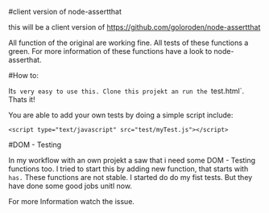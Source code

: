 #client version of node-assertthat

this will be a client version of 
https://github.com/goloroden/node-assertthat

All function of the original are working fine. All tests of these functions a green. 
For more information of these functions have a look to node-asserthat.

#How to:

It`s very easy to use this. Clone this projekt an run the `test.html`.
Thats it!

You are able to add your own tests by doing a simple script include:
 ```
<script type="text/javascript" src="test/myTest.js"></script>
```

#DOM - Testing

In my workflow with an own projekt a saw that i need some DOM - Testing functions too. 
I tried to start this by adding new function, that starts with `has.` These functions are not stable. I started do do my fist tests.
But they have done some good jobs unitl now.

For more Information watch the issue.
